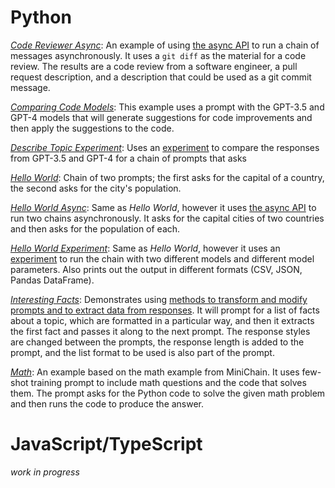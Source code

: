 # Python

*[Code Reviewer Async](https://github.com/rudolfolah/chaincrafter/blob/main/python/examples/code_reviewer_async.py)*:
An example of using [the async API](./async.md) to run a chain of messages asynchronously. It uses a `git diff` as the material for a code review.
The results are a code review from a software engineer, a pull request description, and a description that could be used as a git commit message.

*[Comparing Code Models](https://github.com/rudolfolah/chaincrafter/blob/main/python/examples/comparing_code_models.py)*:
This example uses a prompt with the GPT-3.5 and GPT-4 models that will generate suggestions for code improvements and then apply the suggestions to the code.

*[Describe Topic Experiment](https://github.com/rudolfolah/chaincrafter/blob/main/python/examples/describe_topic_experiment.py)*:
Uses an [experiment](./experiments.md) to compare the responses from GPT-3.5 and GPT-4 for a chain of prompts that asks

*[Hello World](https://github.com/rudolfolah/chaincrafter/blob/main/python/examples/hello_world.py)*:
Chain of two prompts; the first asks for the capital of a country, the second asks for the city's population.

*[Hello World Async](https://github.com/rudolfolah/chaincrafter/blob/main/python/examples/hello_world_async.py)*:
Same as *Hello World*, however it uses [the async API](./async.md) to run two chains asynchronously. It asks for the capital cities of two countries and then asks for the population of each.

*[Hello World Experiment](https://github.com/rudolfolah/chaincrafter/blob/main/python/examples/hello_world_experiment.py)*:
Same as *Hello World*, however it uses an [experiment](./experiments.md) to run the chain with two different models and different model parameters. Also prints out the output in different formats (CSV, JSON, Pandas DataFrame).

*[Interesting Facts](https://github.com/rudolfolah/chaincrafter/blob/main/python/examples/interesting_facts.py)*:
Demonstrates using [methods to transform and modify prompts and to extract data from responses](./api.md). It will prompt for a list of facts about a topic, which are formatted in a particular way, and then it extracts the first fact and passes it along to the next prompt. The response styles are changed between the prompts, the response length is added to the prompt, and the list format to be used is also part of the prompt.

*[Math](https://github.com/rudolfolah/chaincrafter/blob/main/python/examples/math.py)*:
An example based on the math example from MiniChain. It uses few-shot training prompt to include math questions and the code that solves them. The prompt asks for the Python code to solve the given math problem and then runs the code to produce the answer.

# JavaScript/TypeScript

*work in progress*